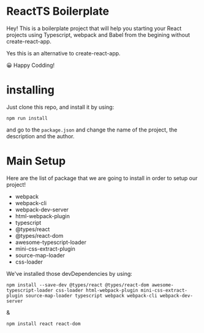 # ReactTS Boilerplate

Hey! This is a boilerplate project that will help you starting your React projects using Typescript, webpack and Babel from the begining without create-react-app.

Yes this is an alternative to create-react-app.

😀 Happy Codding!

# installing

Just clone this repo, and install it by using:

```
npm run install
```

and go to the ```package.json``` and change the name of the project, the description and the author.


# Main Setup

Here are the list of package that we are going to install in order to setup our project!

- webpack
- webpack-cli
- webpack-dev-server
- html-webpack-plugin
- typescript
- @types/react
- @types/react-dom
- awesome-typescript-loader
- mini-css-extract-plugin
- source-map-loader
- css-loader

We've installed those devDependencies by using:

```
npm install --save-dev @types/react @types/react-dom awesome-typescript-loader css-loader html-webpack-plugin mini-css-extract-plugin source-map-loader typescript webpack webpack-cli webpack-dev-server
```

&

```
npm install react react-dom
```
